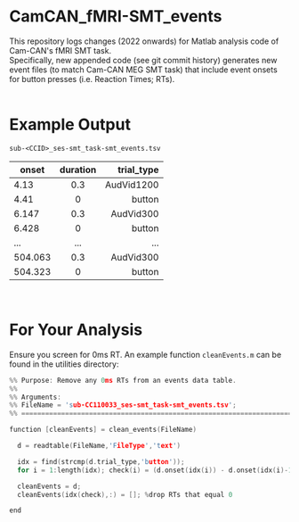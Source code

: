 # CamCAN_fMRI-SMT_events
This repository logs changes (2022 onwards) for Matlab analysis code of Cam-CAN's fMRI SMT task. <br>
Specifically, new appended code (see git commit history) generates
new event files (to match Cam-CAN MEG SMT task) 
that include event onsets for button presses (i.e. Reaction Times; RTs).
<br>
<br>

# Example Output

```sub-<CCID>_ses-smt_task-smt_events.tsv```

| onset  |      duration      |  trial_type |
|----------|:-------------:|------:|
| 4.13 | 0.3 | AudVid1200 |
| 4.41 | 0 | button |
6.147 |	0.3 |	AudVid300 |
6.428 |	0 |	button |
| ... | ... | ... |
| 504.063 | 0.3 | AudVid300 |
| 504.323 | 0 | button |

<br>

# For Your Analysis
Ensure you screen for 0ms RT. An example function ```cleanEvents.m``` can be found in the utilities directory:

```c
%% Purpose: Remove any 0ms RTs from an events data table.
%%
%% Arguments:
%% FileName = 'sub-CC110033_ses-smt_task-smt_events.tsv';
%% ========================================================================

function [cleanEvents] = clean_events(FileName)

  d = readtable(FileName,'FileType','text')

  idx = find(strcmp(d.trial_type,'button'));
  for i = 1:length(idx); check(i) = (d.onset(idx(i)) - d.onset(idx(i)-1)) == 0; end

  cleanEvents = d;
  cleanEvents(idx(check),:) = []; %drop RTs that equal 0

end
```